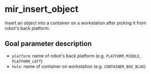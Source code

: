 # mir_insert_object

Insert an object into a container on a workstation after picking it from robot's back platform.

## Goal parameter description

- `platform`: name of robot's back platform (e.g. `PLATFORM_MIDDLE`, `PLATFORM_LEFT`) 
- `hole`: name of container on workstation (e.g. `CONTAINER_BOX_BLUE`) 
